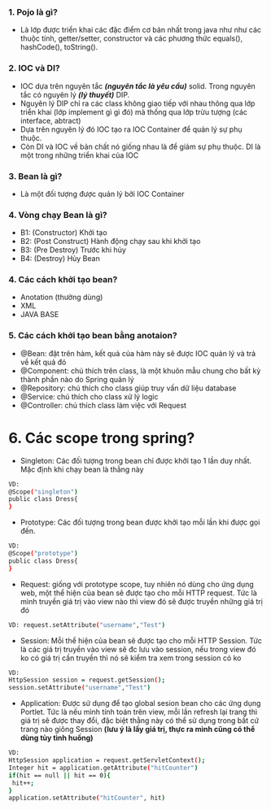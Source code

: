 ### 1. Pojo là gì?
- Là lớp được triển khai các đặc điểm cơ bản nhất trong java như  như các thuộc tính, getter/setter, constructor và các phương thức equals(), hashCode(), toString().

### 2. IOC và DI?
- IOC dựa trên nguyên tắc ***(nguyên tắc là yêu cầu)*** solid. Trong nguyên tắc có nguyên lý ***(lý thuyết)*** DIP.
- Nguyên lý DIP chỉ ra các class không giao tiếp với nhau thông qua lớp triển khai (lớp implement gì gì đó) mà thống qua lớp trừu tượng (các interface, abtract)
- Dựa trên nguyên lý đó IOC tạo ra IOC Container để quản lý sự phụ thuộc.
- Còn DI và IOC về bản chất nó giống nhau là để giảm sự phụ thuộc. DI là một trong những triển khai của IOC

### 3. Bean là gì?
- Là một đối tượng được quản lý bởi IOC Container

### 4. Vòng chạy Bean là gì?
- B1: (Constructor) Khởi tạo
- B2: (Post Construct) Hành động chạy sau khi khởi tạo
- B3: (Pre Destroy) Trước khi hủy
- B4: (Destroy) Hủy Bean

### 4. Các cách khởi tạo bean?
- Anotation (thường dùng)
- XML
- JAVA BASE

### 5. Các cách khởi tạo bean bằng anotaion?
- @Bean: đặt trên hàm, kết quả của hàm này sẽ được IOC quản lý và trả về kết quả đó
- @Component: chú thích trên class, là một khuôn mẫu chung cho bất kỳ thành phần nào do Spring quản lý
- @Repository: chú thích cho class giúp truy vấn dữ liệu database
- @Service: chú thích cho class xử lý logic
- @Controller: chú thích class làm việc với Request

# 6. Các scope trong spring?
- Singleton: Các đối tượng trong bean chỉ được khởi tạo 1 lần duy nhất. Mặc định khi chạy bean là thằng này
```sh
VD:
@Scope("singleton")
public class Dress{
}
```

- Prototype: Các đối tượng trong bean được khởi tạo mỗi lần khi được gọi đến.
```sh
VD:
@Scope("prototype")
public class Dress{
}
```

- Request: giống với prototype scope, tuy nhiên nó dùng cho ứng dụng web, một thể hiện của bean sẽ được tạo cho mỗi HTTP request. Tức là mình truyền giá trị vào view nào thì view đó sẽ được truyền những giá trị đó

```sh
VD: request.setAttribute("username","Test")
```

- Session: Mỗi thể hiện của bean sẽ được tạo cho mỗi HTTP Session. Tức là các giá trị truyền vào view sẽ đc lưu vào session, nếu trong view đó ko có giá trị cần truyền thì nó sẽ kiểm tra xem trong session có ko

```sh
VD: 
HttpSession session = request.getSession();
session.setAttribute("username","Test")
```

- Application: Được sử dụng để tạo global sesion bean cho các ứng dụng Portlet. Tức là nếu mình tính toán trên view, mỗi lần refresh lại trang thì giá trị sẽ được thay đổi, đặc biệt thằng này có thể sử dụng trong bất cứ trang nào giông Session **(lưu ý là lấy giá trị, thực ra mình cũng có thể dùng tùy tình huống)**

```sh
VD: 
HttpSession application = request.getServletContext();
Integer hit = application.getAttribute("hitCounter")
if(hit == null || hit == 0){
 hit++;
}
application.setAttribute("hitCounter", hit)
```


